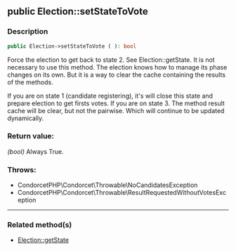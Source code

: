 ## public Election::setStateToVote

### Description    

```php
public Election->setStateToVote ( ): bool
```

Force the election to get back to state 2. See Election::getState.
It is not necessary to use this method. The election knows how to manage its phase changes on its own. But it is a way to clear the cache containing the results of the methods.

If you are on state 1 (candidate registering), it's will close this state and prepare election to get firsts votes.
If you are on state 3. The method result cache will be clear, but not the pairwise. Which will continue to be updated dynamically.
    

### Return value:   

*(bool)* Always True.



### Throws:   

* CondorcetPHP\Condorcet\Throwable\NoCandidatesException
* CondorcetPHP\Condorcet\Throwable\ResultRequestedWithoutVotesException

---------------------------------------

### Related method(s)      

* [Election::getState](../Election%20Class/public%20Election--getState.md)    
